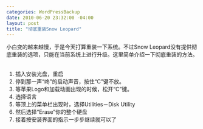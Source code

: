 ```yaml
--- 
categories: WordPressBackup
date: 2010-06-20 23:32:00 -04:00
layout: post
title: "彻底重装Snow Leopard"
---
```

小白变的越来越慢，于是今天打算重装一下系统。不过Snow Leopard没有提供彻底重装的选项，只能在当前系统上进行升级。这里简单介绍一下彻底重装的方法。<br /><br /><ol><li>插入安装光盘，重启</li><li>停到那一声“咚”的启动声音，按住“C”键不放。</li><li>等苹果Logo和加载动画出现的时候，松开“C”键。</li><li>选择语言</li><li>等顶上的菜单栏出现时，选择Utilities－Disk Utility</li><li>然后选择“Erase”你的整个硬盘</li><li>接着按安装界面的指示一步步继续就可以了</li></ol>
